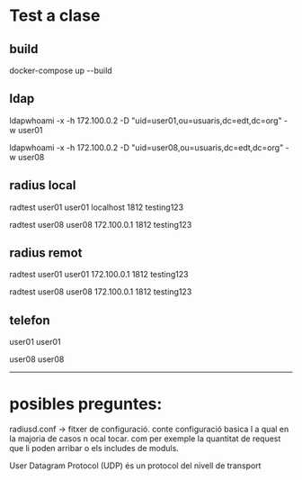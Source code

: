 # Test a clase

## build

docker-compose up --build

## ldap

ldapwhoami -x -h 172.100.0.2 -D "uid=user01,ou=usuaris,dc=edt,dc=org" -w user01

ldapwhoami -x -h 172.100.0.2 -D "uid=user08,ou=usuaris,dc=edt,dc=org" -w user08

## radius local

radtest user01 user01 localhost 1812 testing123

radtest user08 user08 172.100.0.1 1812 testing123

## radius remot

radtest user01 user01 172.100.0.1 1812 testing123

radtest user08 user08 172.100.0.1 1812 testing123

## telefon 

user01 user01

user08 user08

---

# posibles preguntes:

radiusd.conf -> fitxer de configuració. conte configuració basica l a qual en la majoria de casos n ocal tocar. com per exemple la quantitat de request que li poden arribar o els includes de moduls.

User Datagram Protocol (UDP) és un protocol del nivell de transport